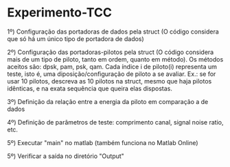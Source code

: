 # Experimento-TCC

1º) Configuração das portadoras de dados pela struct (O código considera que só há um único tipo de portadora de dados)

2º) Configuração das portadoras-pilotos pela struct (O código considera mais de um tipo de piloto, tanto em ordem, quanto em método). Os métodos aceitos são: dpsk, pam, psk, qam. Cada índice i de piloto(i) representa um teste, isto é, uma diposição/configuração de piloto a se avaliar. 
Ex.: se for usar 10 pilotos, descreva as 10 pilotos na struct, mesmo que haja pilotos idênticas, e na exata sequência que queira elas dispostas.

3º) Definição da relação entre a energia da piloto em comparação a de dados

4º) Definição de parâmetros de teste: comprimento canal, signal noise ratio, etc. 

5º) Executar "main" no matlab (também funciona no Matlab Online)

5º) Verificar a saída no diretório "Output"
